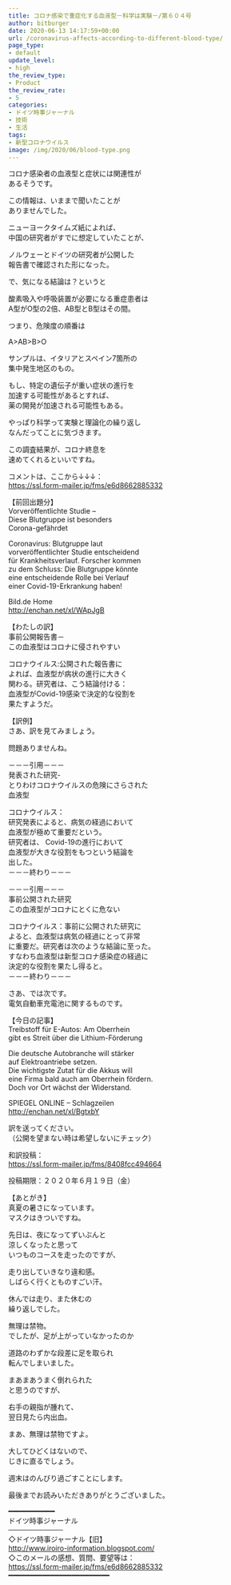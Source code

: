 ```yaml
---
title: コロナ感染で重症化する血液型－科学は実験－/第６０４号
author: bitburger
date: 2020-06-13 14:17:59+00:00
url: /coronavirus-affects-according-to-different-blood-type/
page_type:
- default
update_level:
- high
the_review_type:
- Product
the_review_rate:
- 5
categories:
- ドイツ時事ジャーナル
- 技術
- 生活
tags:
- 新型コロナウイルス
image: /img/2020/06/blood-type.png
---
```

コロナ感染者の血液型と症状には関連性が  
あるそうです。

この情報は、いままで聞いたことが  
ありませんでした。

ニューヨークタイムズ紙によれば、  
中国の研究者がすでに想定していたことが、

ノルウェーとドイツの研究者が公開した  
報告書で確認された形になった。

で、気になる結論は？というと

酸素吸入や呼吸装置が必要になる重症患者は  
A型がO型の2倍、AB型とB型はその間。

つまり、危険度の順番は

A>AB>B>O

サンプルは、イタリアとスペイン7箇所の  
集中発生地区のもの。

もし、特定の遺伝子が重い症状の進行を  
加速する可能性があるとすれば、  
薬の開発が加速される可能性もある。

やっぱり科学って実験と理論化の繰り返し  
なんだってことに気づきます。

この調査結果が、コロナ終息を  
速めてくれるといいですね。

  
コメントは、ここから↓↓↓：  
<https://ssl.form-mailer.jp/fms/e6d8662885332>

【前回出題分】  
Vorveröffentlichte Studie &#8211;  
Diese Blutgruppe ist besonders  
Corona-gefährdet

Coronavirus: Blutgruppe laut  
vorveröffentlichter Studie entscheidend  
für Krankheitsverlauf. Forscher kommen  
zu dem Schluss: Die Blutgruppe könnte  
eine entscheidende Rolle bei Verlauf  
einer Covid-19-Erkrankung haben!

Bild.de Home  
<http://enchan.net/xl/WApJgB>

  
【わたしの訳】  
事前公開報告書－  
この血液型はコロナに侵されやすい

コロナウイルス:公開された報告書に  
よれば、血液型が病状の進行に大きく  
関わる。研究者は、こう結論付ける：  
血液型がCovid-19感染で決定的な役割を  
果たすようだ。

  
【訳例】  
さあ、訳を見てみましょう。

問題ありませんね。

－－－引用－－－  
発表された研究-  
とりわけコロナウイルスの危険にさらされた  
血液型

コロナウイルス：  
研究発表によると、病気の経過において  
血液型が極めて重要だという。  
研究者は、 Covid-19の進行において  
血液型が大きな役割をもつという結論を  
出した。  
－－－終わり－－－

－－－引用－－－  
事前公開された研究  
この血液型がコロナにとくに危ない

コロナウイルス：事前に公開された研究に  
よると、血液型は病気の経過にとって非常  
に重要だ。研究者は次のような結論に至った。  
すなわち血液型は新型コロナ感染症の経過に  
決定的な役割を果たし得ると。  
－－－終わり－－－

  
さあ、では次です。  
電気自動車充電池に関するものです。

【今日の記事】  
Treibstoff für E-Autos: Am Oberrhein  
gibt es Streit über die Lithium-Förderung

Die deutsche Autobranche will stärker  
auf Elektroantriebe setzen.  
Die wichtigste Zutat für die Akkus will  
eine Firma bald auch am Oberrhein fördern.  
Doch vor Ort wächst der Widerstand.

SPIEGEL ONLINE &#8211; Schlagzeilen  
<http://enchan.net/xl/BgtxbY>

訳を送ってください。  
（公開を望まない時は希望しないにチェック）

和訳投稿：  
 <https://ssl.form-mailer.jp/fms/8408fcc494664>

投稿期限：２０２０年６月１９日（金）

  
【あとがき】  
真夏の暑さになっています。  
マスクはきついですね。

先日は、夜になってずいぶんと  
涼しくなったと思って  
いつものコースを走ったのですが、

走り出していきなり違和感。  
しばらく行くとものすごい汗。

休んでは走り、また休むの  
繰り返しでした。

無理は禁物。  
でしたが、足が上がっていなかったのか

道路のわずかな段差に足を取られ  
転んでしまいました。

まあまあうまく倒れられた  
と思うのですが、

右手の親指が腫れて、  
翌日見たら内出血。

まあ、無理は禁物ですよ。

大してひどくはないので、  
じきに直るでしょう。

週末はのんびり過ごすことにします。

最後までお読みいただきありがとうございました。

━━━━━━━━━━━  
ドイツ時事ジャーナル  
───────────  
◇ドイツ時事ジャーナル【旧】  
<http://www.iroiro-information.blogspot.com/>  
◇このメールの感想、質問、要望等は：  
<https://ssl.form-mailer.jp/fms/e6d8662885332>  
━━━━━━━━━━━━━━━━━━━━━━━━